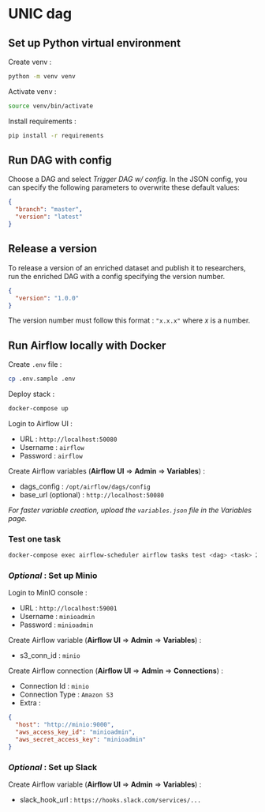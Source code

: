 # UNIC dag

## Set up Python virtual environment

Create venv :
```bash
python -m venv venv
```
Activate venv :
```bash
source venv/bin/activate
```
Install requirements :
```bash
pip install -r requirements
```

## Run DAG with config

Choose a DAG and select _Trigger DAG w/ config_. In the JSON config, you can specify the following parameters to overwrite these default values:
```json
{
  "branch": "master",
  "version": "latest"
}
```
## Release a version
To release a version of an enriched dataset and publish it to researchers, run the enriched DAG with a config specifying the version number.
```json
{
  "version": "1.0.0"
}
```
The version number must follow this format : `"x.x.x"` where _x_ is a number.

## Run Airflow locally with Docker

Create `.env` file :

```bash
cp .env.sample .env
```

Deploy stack :

```bash
docker-compose up
```

Login to Airflow UI :

- URL : `http://localhost:50080`
- Username : `airflow`
- Password : `airflow`

Create Airflow variables (__Airflow UI__ => __Admin__ => __Variables__) :

- dags_config : `/opt/airflow/dags/config`
- base_url (optional) : `http://localhost:50080`

_For faster variable creation, upload the `variables.json` file in the Variables page._

### Test one task

```bash
docker-compose exec airflow-scheduler airflow tasks test <dag> <task> 2022-01-01
```

### _Optional_ : Set up Minio

Login to MinIO console :

- URL : `http://localhost:59001`
- Username : `minioadmin`
- Password : `minioadmin`

Create Airflow variable (__Airflow UI__ => __Admin__ => __Variables__) :

- s3_conn_id : `minio`

Create Airflow connection (__Airflow UI__ => __Admin__ => __Connections__) :

- Connection Id : `minio`
- Connection Type : `Amazon S3`
- Extra :

```json
{
  "host": "http://minio:9000",
  "aws_access_key_id": "minioadmin",
  "aws_secret_access_key": "minioadmin"
}
```

### _Optional_ : Set up Slack

Create Airflow variable (__Airflow UI__ => __Admin__ => __Variables__) :

- slack_hook_url : `https://hooks.slack.com/services/...`